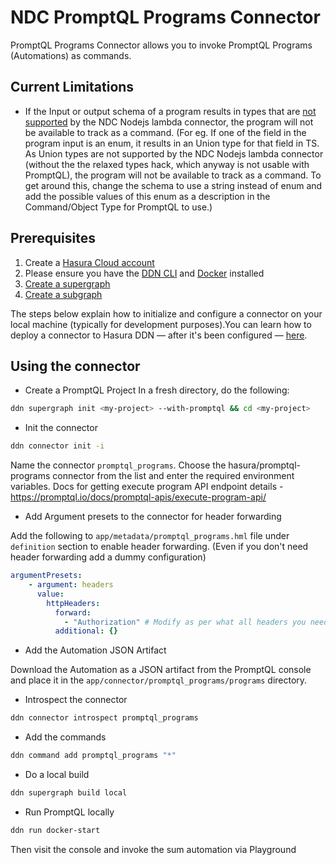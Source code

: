 # NDC PromptQL Programs Connector
PromptQL Programs Connector allows you to invoke PromptQL Programs (Automations) as commands. 

## Current Limitations
- If the Input or output schema of a program results in types that are [not supported](https://github.com/hasura/ndc-nodejs-lambda?tab=readme-ov-file#unsupported-types) by the NDC Nodejs lambda connector, the program will not be available to track as a command. (For eg. If one of the field in the program input is an enum, it results in an Union type for that field in TS. As Union types are not supported by the NDC Nodejs lambda connector (without the the relaxed types hack, which anyway is not usable with PromptQL), the program will not be available to track as a command. To get around this, change the schema to use a string instead of enum and add the possible values of this enum as a description in the Command/Object Type for PromptQL to use.)

## Prerequisites

1. Create a [Hasura Cloud account](https://console.hasura.io)
2. Please ensure you have the [DDN CLI](https://hasura.io/docs/3.0/cli/installation) and
   [Docker](https://docs.docker.com/engine/install/) installed
3. [Create a supergraph](https://hasura.io/docs/3.0/getting-started/init-supergraph)
4. [Create a subgraph](https://hasura.io/docs/3.0/getting-started/init-subgraph)

The steps below explain how to initialize and configure a connector on your local machine (typically for development
purposes).You can learn how to deploy a connector to Hasura DDN — after it's been configured —
[here](https://hasura.io/docs/3.0/getting-started/deployment/deploy-a-connector).


## Using the connector
- Create a PromptQL Project
In a fresh directory, do the following:
```bash
ddn supergraph init <my-project> --with-promptql && cd <my-project>
``` 
- Init the connector
```bash
ddn connector init -i
``` 
Name the connector `promptql_programs`.
Choose the hasura/promptql-programs connector from the list and enter the required environment variables.
Docs for getting execute program API endpoint details - https://promptql.io/docs/promptql-apis/execute-program-api/
- Add Argument presets to the connector for header forwarding

Add the following to `app/metadata/promptql_programs.hml` file under `definition` section to enable header forwarding. (Even if you don't need header forwarding add a dummy configuration)
```yaml
argumentPresets:
    - argument: headers
      value:
        httpHeaders:
          forward:
            - "Authorization" # Modify as per what all headers you need to forward. If you do not need header forwarding, still put a dummy header value here.
          additional: {}
```
- Add the Automation JSON Artifact

Download the Automation as a JSON artifact from the PromptQL console and place it in the `app/connector/promptql_programs/programs` directory.
- Introspect the connector
```bash
ddn connector introspect promptql_programs
```
- Add the commands
```bash
ddn command add promptql_programs "*"
```

- Do a local build
```bash
ddn supergraph build local
```

- Run PromptQL locally
```bash
ddn run docker-start
```
Then visit the console and invoke the sum automation via Playground
